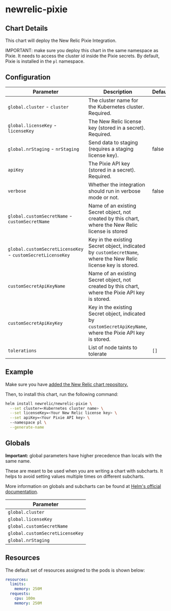 # newrelic-pixie

## Chart Details

This chart will deploy the New Relic Pixie Integration.

IMPORTANT: make sure you deploy this chart in the same namespace as Pixie.
It needs to access the cluster id inside the Pixie secrets.
By default, Pixie is installed in the `pl` namespace.

## Configuration

| Parameter                                                  | Description                                                                                                    | Default               |
| ---------------------------------------------------------- | -------------------------------------------------------------------------------------------------------------- | --------------------- |
| `global.cluster` - `cluster`                               | The cluster name for the Kubernetes cluster. Required.                                                         |                       |
| `global.licenseKey` - `licenseKey`                         | The New Relic license key (stored in a secret). Required.                                                      |                       |
| `global.nrStaging` - `nrStaging`                           | Send data to staging (requires a staging license key).                                                         | false                 |
| `apiKey`                                                   | The Pixie API key (stored in a secret). Required.                                                              |                       |
| `verbose`                                                  | Whether the integration should run in verbose mode or not.                                                     | false                 |
| `global.customSecretName` - `customSecretName`             | Name of an existing Secret object, not created by this chart, where the New Relic license is stored            |                       |
| `global.customSecretLicenseKey` - `customSecretLicenseKey` | Key in the existing Secret object, indicated by `customSecretName`, where the New Relic license key is stored. |                       |
| `customSecretApiKeyName`                                   | Name of an existing Secret object, not created by this chart, where the Pixie API key is stored.               |                       |
| `customSecretApiKeyKey`                                    | Key in the existing Secret object, indicated by `customSecretApiKeyName`, where the Pixie API key is stored.   |                       |
| `tolerations`                                              | List of node taints to tolerate                                                                                | `[]`                  |

## Example

Make sure you have [added the New Relic chart repository.](../../README.md#installing-charts)

Then, to install this chart, run the following command:

```sh
helm install newrelic/newrelic-pixie \
  --set cluster=<Kubernetes cluster name> \
  --set licenseKey=<Your New Relic license key> \
  --set apiKey=<Your Pixie API key> \ 
  --namespace pl \
  --generate-name
```

## Globals

**Important:** global parameters have higher precedence than locals with the same name.

These are meant to be used when you are writing a chart with subcharts. It helps to avoid
setting values multiple times on different subcharts.

More information on globals and subcharts can be found at [Helm's official documentation](https://helm.sh/docs/topics/chart_template_guide/subcharts_and_globals/).

| Parameter                       |
| ------------------------------- |
| `global.cluster`                |
| `global.licenseKey`             |
| `global.customSecretName`       |
| `global.customSecretLicenseKey` |
| `global.nrStaging`              |

## Resources

The default set of resources assigned to the pods is shown below:

```yaml
resources:
  limits:
    memory: 250M
  requests:
    cpu: 100m
    memory: 250M
```


